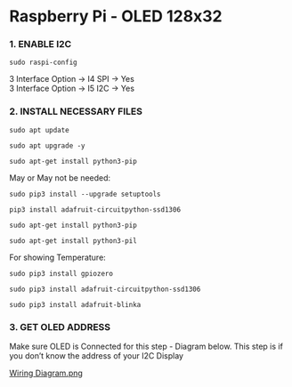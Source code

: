 # Raspberry Pi - OLED 128x32

### 1. ENABLE I2C

```
sudo raspi-config
```
3 Interface Option -> I4 SPI -> Yes <br>
3 Interface Option -> I5 I2C -> Yes

### 2. INSTALL NECESSARY FILES
```
sudo apt update
```
```
sudo apt upgrade -y
```
```
sudo apt-get install python3-pip
```
May or May not be needed:
```
sudo pip3 install --upgrade setuptools
```
```
pip3 install adafruit-circuitpython-ssd1306
```
```
sudo apt-get install python3-pip
```
```
sudo apt-get install python3-pil
```
For showing Temperature:
```
sudo pip3 install gpiozero
```
```
sudo pip3 install adafruit-circuitpython-ssd1306
```
```
sudo pip3 install adafruit-blinka
```
### 3. GET OLED ADDRESS
Make sure OLED is Connected for this step - Diagram below. This step is if you don’t know the address of your I2C Display

[Wiring Diagram.png](https://github.com/shoro/RPi-OLED-128x32/blob/main/Wiring%20Diagram.png)

